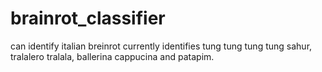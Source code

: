 # brainrot_classifier
can identify italian breinrot
currently identifies tung tung tung tung sahur, tralalero tralala, ballerina cappucina and patapim. 
